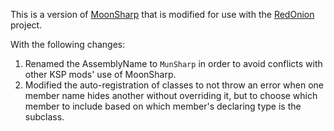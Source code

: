 This is a version of [MoonSharp](https://github.com/moonsharp-devs/moonsharp) that is modified for use with the [RedOnion](https://github.com/evandisoft/RedOnion) project.

With the following changes:
1. Renamed the AssemblyName to `MunSharp` in order to avoid conflicts with other KSP mods' use of MoonSharp.
2. Modified the auto-registration of classes to not throw an error when one member name hides another without overriding it, but to choose which member to include based on which member's declaring type is the subclass.
